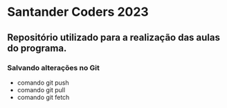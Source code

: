 # Santander Coders 2023
## Repositório utilizado para a realização das aulas do programa.

### Salvando alterações no Git

* comando git push
* comando git pull
* comando git fetch
